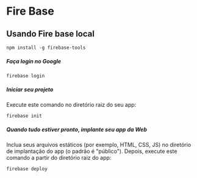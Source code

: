 # Fire Base



## Usando Fire base local

```shell
npm install -g firebase-tools
```

##### Faça login no Google

```
firebase login
```

##### Iniciar seu projeto

Execute este comando no diretório raiz do seu app:

```
firebase init
```

##### Quando tudo estiver pronto, implante seu app da Web

Inclua seus arquivos estáticos (por exemplo, HTML, CSS, JS) no diretório de implantação do app (o padrão é "público"). Depois, execute este comando a partir do diretório raiz do app:

```
firebase deploy
```

